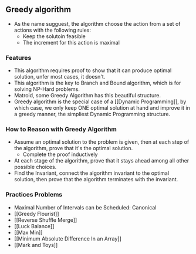 ## Greedy algorithm 

* As the name sugguest, the algorithm choose the action from a set of actions with the following rules: 
	* Keep the solutoin feasible
	* The increment for this action is maximal


### Features
* This algorithm requires proof to show that it can produce optimal solution, unfer most cases, it doesn't. 
* This algorithm is the key to Branch and Bound algorithm, which is for solving NP-Hard problems. 
* Matroid, some Greedy Algorithm has this beautiful structure. 
* Greedy algorithm is the special case of a [[Dynamic Programming]], by which case, we only keep ONE optimal solution at hand and improve it in a greedy manner, the simpliest Dynamic Programming structure.


### How to Reason with Greedy Algorithm
* Assume an optimal solution to the problem is given, then at each step of the algorithm, prove that it's the optimal solution. 
	* Complete the proof inductively 
* At each stage of the algorithm, prove  that it stays ahead among all other possible choices. 
* Find the Invariant, connect the algorithm invariant to the optimal solution, then prove that the algorithm terminates with the invariant.


### Practices Problems

* Maximal Number of Intervals can be Scheduled: Canonical
* [[Greedy Flourist]]
* [[Reverse Shuffle Merge]]
* [[Luck Balance]]
* [[Max Min]]
* [[Minimum Absolute Difference In an Array]]
* [[Mark and Toys]]